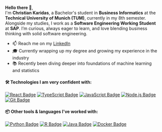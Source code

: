 **Hello there 👋**,  
I'm **Christian Karidas**, a Bachelor's student in **Business Informatics** at the **Technical University of Munich (TUM)**, currently in my 8th semester. Alongside my studies, I work as a **Software Engineering Working Student** at **SAP**.
I’m curious, always eager to learn, and love blending business thinking with solid software engineering.

- 📫 Reach me on my [LinkedIn](https://www.linkedin.com/in/christian-karidas/)
- 🎓 Currently wrapping up my degree and growing my experience in the industry
- 📚 Recently been diving deeper into foundations of machine learning and statistics

#### 🛠 Technologies I am very confident with:

[![React Badge](https://img.shields.io/badge/-React-61DBFB?style=for-the-badge&labelColor=black&logo=react&logoColor=61DBFB)](https://reactjs.org)
[![TypeScript Badge](https://img.shields.io/badge/-TypeScript-007acc?style=for-the-badge&labelColor=black&logo=typescript&logoColor=007acc)](https://www.typescriptlang.org)
[![JavaScript Badge](https://img.shields.io/badge/JavaScript-F7DF1E?style=for-the-badge&logo=javascript&logoColor=black)](https://www.javascript.com/)
[![Node.js Badge](https://img.shields.io/badge/Node.js-339933?style=for-the-badge&logo=nodedotjs&logoColor=white)](https://nodejs.org)
[![Git Badge](https://img.shields.io/badge/GIT-E44C30?style=for-the-badge&logo=git&logoColor=white)](https://git-scm.com/)

#### 📦 Other tools & languages I've worked with:

[![Python Badge](https://img.shields.io/badge/Python-3776AB?style=for-the-badge&logo=python&logoColor=white)](https://www.python.org)
[![R Badge](https://img.shields.io/badge/R-276DC3?style=for-the-badge&logo=r&logoColor=white)](https://www.r-project.org)
[![Java Badge](https://img.shields.io/badge/Java-ED8B00?style=for-the-badge&logo=java&logoColor=white)](https://www.java.com)
[![Docker Badge](https://img.shields.io/badge/Docker-2496ED?style=for-the-badge&logo=docker&logoColor=white)](https://www.docker.com)

<!--
**chriskari/chriskari** is a ✨ _special_ ✨ repository because its `README.md` (this file) appears on your GitHub profile.

Here are some ideas to get you started:

- 🔭 I’m currently working on ...
- 🌱 I’m currently learning ...
- 👯 I’m looking to collaborate on ...
- 🤔 I’m looking for help with ...
- 💬 Ask me about ...
- 📫 How to reach me: ...
- 😄 Pronouns: ...
- ⚡ Fun fact: ...
-->
